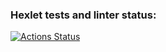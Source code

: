 ### Hexlet tests and linter status:
[![Actions Status](https://github.com/Restily/ansible-deploy-project-76/actions/workflows/hexlet-check.yml/badge.svg)](https://github.com/Restily/ansible-deploy-project-76/actions)